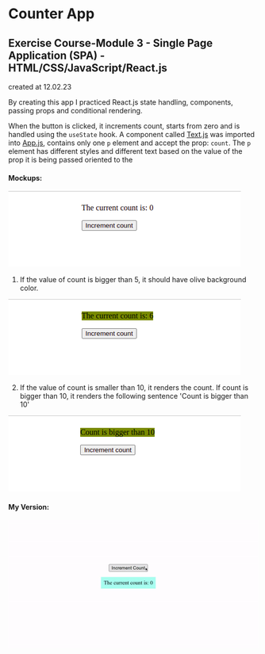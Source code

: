 # Counter App

## Exercise Course-Module 3 - Single Page Application (SPA) - HTML/CSS/JavaScript/React.js

created at 12.02.23

By creating this app I practiced React.js state handling, components, passing props and conditional rendering.

When the button is clicked, it increments count, starts from zero and is handled using the `useState` hook. A component called [Text.js](src/components/Text.js) was imported into [App.js](src/App.js), contains only one `p` element and accept the prop: `count`. The `p` element has different styles and different text based on the value of the prop it is being passed oriented to the

#### Mockups:

![alt text](images/1.png)

1.  If the value of count is bigger than 5, it should have olive background color.

![alt text](images/2.png)

2.  If the value of count is smaller than 10, it renders the count. If count is bigger than 10, it renders the following sentence 'Count is bigger than 10'

![alt text](images/3.png)

#### My Version:

![my version](images/ReactApp-1October2024-ezgif.com-video-to-gif-converter.gif)
